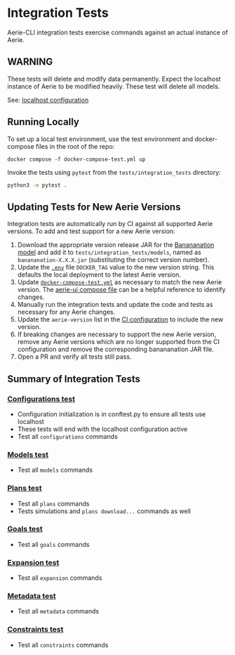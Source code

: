 # Integration Tests

Aerie-CLI integration tests exercise commands against an actual instance of Aerie.

## WARNING

These tests will delete and modify data permanently. Expect the localhost instance of Aerie to be modified heavily. These test will delete all models.

See: [localhost configuration](files/configuration/localhost_config.json)

## Running Locally

To set up a local test environment, use the test environment and docker-compose files in the root of the repo:

```
docker compose -f docker-compose-test.yml up
```

Invoke the tests using `pytest` from the `tests/integration_tests` directory:

```sh
python3 -m pytest .
```

## Updating Tests for New Aerie Versions

Integration tests are automatically run by CI against all supported Aerie versions. To add and test support for a new Aerie version:

1. Download the appropriate version release JAR for the [Banananation model](https://github.com/NASA-AMMOS/aerie/packages/1171106/versions) and add it to `tests/integration_tests/models`, named as `banananation-X.X.X.jar` (substituting the correct version number).
2. Update the [`.env`](../../.env) file `DOCKER_TAG` value to the new version string. This defaults the local deployment to the latest Aerie version.
3. Update [`docker-compose-test.yml`](../../docker-compose-test.yml) as necessary to match the new Aerie version. The [aerie-ui compose file](https://github.com/NASA-AMMOS/aerie-ui/blob/develop/docker-compose-test.yml) can be a helpful reference to identify changes.
4. Manually run the integration tests and update the code and tests as necessary for any Aerie changes.
5. Update the `aerie-version` list in the [CI configuration](../../.github/workflows/test.yml) to include the new version.
6. If breaking changes are necessary to support the new Aerie version, remove any Aerie versions which are no longer supported from the CI configuration and remove the corresponding banananation JAR file.
7. Open a PR and verify all tests still pass.

## Summary of Integration Tests

### [Configurations test](test_configurations.py)
- Configuration initialization is in conftest.py to ensure all tests use localhost
- These tests will end with the localhost configuration active
- Test all `configurations` commands

### [Models test](test_models.py)
- Test all `models` commands

### [Plans test](test_plans.py)
- Test all `plans` commands
- Tests simulations and `plans download...` commands as well

### [Goals test](test_goals.py)
- Test all `goals` commands

### [Expansion test](test_expansion.py)
- Test all `expansion` commands

### [Metadata test](test_metadata.py)
- Test all `metadata` commands

### [Constraints test](test_constraints.py)
- Test all `constraints` commands
